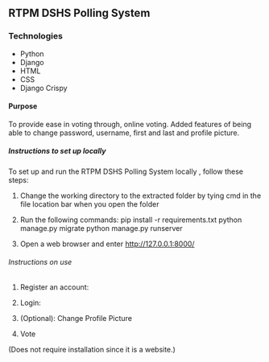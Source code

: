 ## RTPM DSHS Polling System

### Technologies
- Python
- Django
- HTML
- CSS
- Django Crispy

#### Purpose
To provide ease in voting through, online voting. Added features of being able to change password, username, first and last and profile picture.

##### Instructions to set up locally
To set up and run the RTPM DSHS Polling System locally , follow these steps:

1. Change the working directory to the extracted folder by tying cmd in the file location bar when you open the folder

2. Run the following commands:
pip install -r requirements.txt
python manage.py migrate
python manage.py runserver

3. Open a web browser and enter http://127.0.0.1:8000/

###### Instructions on use
1. Register an account:

2. Login:

3. (Optional): Change Profile Picture

4. Vote

(Does not require installation since it is a website.)
